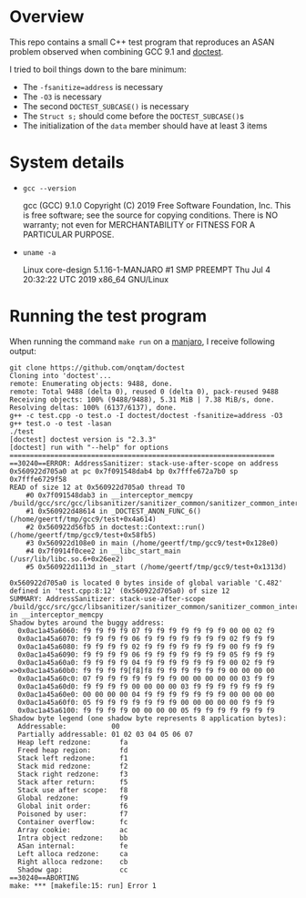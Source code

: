 # Overview

This repo contains a small C++ test program that reproduces an ASAN problem observed when combining GCC 9.1 and [doctest](https://github.com/onqtam/doctest).

I tried to boil things down to the bare minimum:

* The `-fsanitize=address` is necessary
* The `-O3` is necessary
* The second `DOCTEST_SUBCASE()` is necessary
* The `Struct s;` should come before the `DOCTEST_SUBCASE()`s
* The initialization of the `data` member should have at least 3 items

# System details

* `gcc --version`

    gcc (GCC) 9.1.0
    Copyright (C) 2019 Free Software Foundation, Inc.
    This is free software; see the source for copying conditions.  There is NO
    warranty; not even for MERCHANTABILITY or FITNESS FOR A PARTICULAR PURPOSE.

* `uname -a`

    Linux core-design 5.1.16-1-MANJARO #1 SMP PREEMPT Thu Jul 4 20:32:22 UTC 2019 x86_64 GNU/Linux

# Running the test program

When running the command `make run` on a [manjaro](https://manjaro.org), I receive following output:

    git clone https://github.com/onqtam/doctest
    Cloning into 'doctest'...
    remote: Enumerating objects: 9488, done.
    remote: Total 9488 (delta 0), reused 0 (delta 0), pack-reused 9488
    Receiving objects: 100% (9488/9488), 5.31 MiB | 7.38 MiB/s, done.
    Resolving deltas: 100% (6137/6137), done.
    g++ -c test.cpp -o test.o -I doctest/doctest -fsanitize=address -O3
    g++ test.o -o test -lasan
    ./test
    [doctest] doctest version is "2.3.3"
    [doctest] run with "--help" for options
    =================================================================
    ==30240==ERROR: AddressSanitizer: stack-use-after-scope on address 0x560922d705a0 at pc 0x7f091548dab4 bp 0x7fffe672a7b0 sp 0x7fffe6729f58
    READ of size 12 at 0x560922d705a0 thread T0
        #0 0x7f091548dab3 in __interceptor_memcpy /build/gcc/src/gcc/libsanitizer/sanitizer_common/sanitizer_common_interceptors.inc:790
        #1 0x560922d48614 in _DOCTEST_ANON_FUNC_6() (/home/geertf/tmp/gcc9/test+0x4a614)
        #2 0x560922d56fb5 in doctest::Context::run() (/home/geertf/tmp/gcc9/test+0x58fb5)
        #3 0x560922d108e0 in main (/home/geertf/tmp/gcc9/test+0x128e0)
        #4 0x7f0914f0cee2 in __libc_start_main (/usr/lib/libc.so.6+0x26ee2)
        #5 0x560922d1113d in _start (/home/geertf/tmp/gcc9/test+0x1313d)
    
    0x560922d705a0 is located 0 bytes inside of global variable 'C.482' defined in 'test.cpp:8:12' (0x560922d705a0) of size 12
    SUMMARY: AddressSanitizer: stack-use-after-scope /build/gcc/src/gcc/libsanitizer/sanitizer_common/sanitizer_common_interceptors.inc:790 in __interceptor_memcpy
    Shadow bytes around the buggy address:
      0x0ac1a45a6060: f9 f9 f9 f9 07 f9 f9 f9 f9 f9 f9 f9 00 00 02 f9
      0x0ac1a45a6070: f9 f9 f9 f9 06 f9 f9 f9 f9 f9 f9 f9 02 f9 f9 f9
      0x0ac1a45a6080: f9 f9 f9 f9 02 f9 f9 f9 f9 f9 f9 f9 00 f9 f9 f9
      0x0ac1a45a6090: f9 f9 f9 f9 06 f9 f9 f9 f9 f9 f9 f9 05 f9 f9 f9
      0x0ac1a45a60a0: f9 f9 f9 f9 04 f9 f9 f9 f9 f9 f9 f9 00 02 f9 f9
    =>0x0ac1a45a60b0: f9 f9 f9 f9[f8]f8 f9 f9 f9 f9 f9 f9 00 00 00 00
      0x0ac1a45a60c0: 07 f9 f9 f9 f9 f9 f9 f9 00 00 00 00 00 03 f9 f9
      0x0ac1a45a60d0: f9 f9 f9 f9 00 00 00 00 03 f9 f9 f9 f9 f9 f9 f9
      0x0ac1a45a60e0: 00 00 00 00 04 f9 f9 f9 f9 f9 f9 f9 00 00 00 00
      0x0ac1a45a60f0: 05 f9 f9 f9 f9 f9 f9 f9 00 00 00 00 00 f9 f9 f9
      0x0ac1a45a6100: f9 f9 f9 f9 00 00 00 00 05 f9 f9 f9 f9 f9 f9 f9
    Shadow byte legend (one shadow byte represents 8 application bytes):
      Addressable:           00
      Partially addressable: 01 02 03 04 05 06 07 
      Heap left redzone:       fa
      Freed heap region:       fd
      Stack left redzone:      f1
      Stack mid redzone:       f2
      Stack right redzone:     f3
      Stack after return:      f5
      Stack use after scope:   f8
      Global redzone:          f9
      Global init order:       f6
      Poisoned by user:        f7
      Container overflow:      fc
      Array cookie:            ac
      Intra object redzone:    bb
      ASan internal:           fe
      Left alloca redzone:     ca
      Right alloca redzone:    cb
      Shadow gap:              cc
    ==30240==ABORTING
    make: *** [makefile:15: run] Error 1
